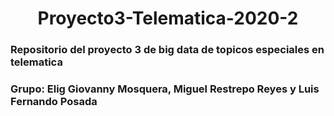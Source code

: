 # <div align='center'> Proyecto3-Telematica-2020-2 </div>

### Repositorio del proyecto 3 de big data de topicos especiales en telematica
### Grupo: Elig Giovanny Mosquera, Miguel Restrepo Reyes y Luis Fernando Posada
